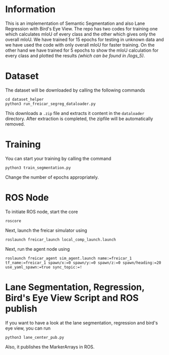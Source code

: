 # Information

This is an implementation of Semantic Segmentation and also Lane Regression with Bird's Eye View.
The repo has two codes for training one which calculates mIoU of every class and the other which gives only the overall mIoU. We have trained for 15 epochs for testing in unknown data and we have used the code with only overall mIoU for faster training. On the other hand we have trained for 5 epochs to show the mIoU calculation for every class and plotted the results _(which can be found in /logs_5)_.

# Dataset

The dataset will be downloaded by calling the following commands

```console
cd dataset_helper
python3 run_freicar_segreg_dataloader.py
```

This downloads a `.zip` file and extracts it content in the `dataloader` directory.
After extraction is completed, the zipfile will be automatically removed.

# Training

You can start your training by calling the command

```console
python3 train_segmentation.py
```
Change the number of epochs appropriately.

 

# ROS Node
To initiate ROS node, start the core
```console
roscore
```
Next, launch the freicar simulator using
```console
roslaunch freicar_launch local_comp_launch.launch
```
Next, run the agent node using
```console
roslaunch freicar_agent sim_agent.launch name:=freicar_1 tf_name:=freicar_1 spawn/x:=0 spawn/y:=0 spawn/z:=0 spawn/heading:=20 use_yaml_spawn:=true sync_topic:=!
```


# Lane Segmentation, Regression, Bird's Eye View Script and ROS publish


If you want to have a look at the lane segmentation, regression and bird's eye view, you can run
```console
python3 lane_center_pub.py
```
Also, it publishes the MarkerArrays in ROS.
